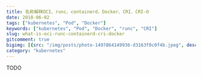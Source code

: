 ```yaml
---
title: 名称解释OCI、runc、containerd、Docker、CRI、CRI-O
date: 2018-06-02
tags: ["kubernetes", "Pod", "Docker"]
keywords: ["kubernetes", "Pod", "Docker", "runc", "CRI"]
slug: what-is-oci-runc-containerd-cri-docker
gitcomment: true
bigimg: [{src: "/img/posts/photo-1497864149936-d3163f0c0f4b.jpeg", desc: "Coloured pencils"}]
category: "kubernetes"
---
```


TODO
